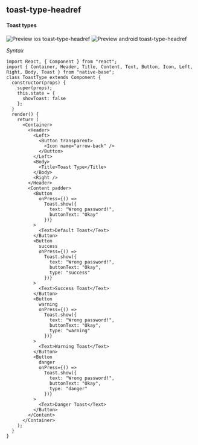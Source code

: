 ## toast-type-headref
#### Toast types

![Preview ios toast-type-headref](https://github.com/GeekyAnts/NativeBase-KitchenSink/raw/v2.4.7/screenshots/ios/toast-type.gif)
![Preview android toast-type-headref](https://github.com/GeekyAnts/NativeBase-KitchenSink/raw/v2.4.7/screenshots/android/toast-type.gif)

*Syntax*

<pre class="line-numbers"><code class="language-jsx">import React, { Component } from "react";
import { Container, Header, Title, Content, Text, Button, Icon, Left, Right, Body, Toast } from "native-base";
class ToastType extends Component {
  constructor(props) {
    super(props);
    this.state = {
      showToast: false
    };
  }
  render() {
    return (
      &lt;Container>
        &lt;Header>
          &lt;Left>
            &lt;Button transparent>
              &lt;Icon name="arrow-back" />
            &lt;/Button>
          &lt;/Left>
          &lt;Body>
            &lt;Title>Toast Type&lt;/Title>
          &lt;/Body>
          &lt;Right />
        &lt;/Header>
        &lt;Content padder>
          &lt;Button
            onPress={() =>
              Toast.show({
                text: "Wrong password!",
                buttonText: "Okay"
              })}
          >
            &lt;Text>Default Toast&lt;/Text>
          &lt;/Button>
          &lt;Button
            success
            onPress={() =>
              Toast.show({
                text: "Wrong password!",
                buttonText: "Okay",
                type: "success"
              })}
          >
            &lt;Text>Success Toast&lt;/Text>
          &lt;/Button>
          &lt;Button
            warning
            onPress={() =>
              Toast.show({
                text: "Wrong password!",
                buttonText: "Okay",
                type: "warning"
              })}
          >
            &lt;Text>Warning Toast&lt;/Text>
          &lt;/Button>
          &lt;Button
            danger
            onPress={() =>
              Toast.show({
                text: "Wrong password!",
                buttonText: "Okay",
                type: "danger"
              })}
          >
            &lt;Text>Danger Toast&lt;/Text>
          &lt;/Button>
        &lt;/Content>
      &lt;/Container>
    );
  }
}</code></pre><br />
